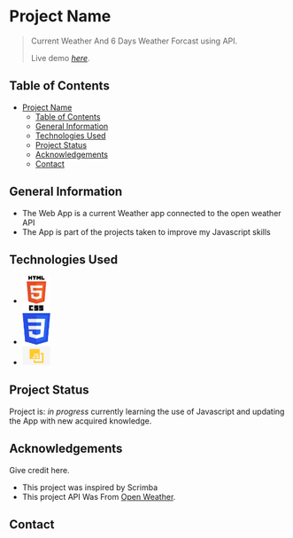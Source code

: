 # Project Name
> Current Weather And 6 Days Weather Forcast using API.
> 
> Live demo [_here_](https://tyler-wiz.github.io/CurrentWeather/). 


## Table of Contents
- [Project Name](#project-name)
  - [Table of Contents](#table-of-contents)
  - [General Information](#general-information)
  - [Technologies Used](#technologies-used)
  - [Project Status](#project-status)
  - [Acknowledgements](#acknowledgements)
  - [Contact](#contact)
<!-- * [License](#license) -->


## General Information
- The Web App is a current Weather app connected to the open weather API
- The App is part of the projects taken to improve my Javascript skills


## Technologies Used
- <img src="img/html.png" alt="drawing" width="50"/>

- <img src="img/css.png" alt="drawing" width="50"/>
  
- <img src="img/js.png" alt="drawing" width="50"/>


## Project Status
Project is: _in progress_ currently learning the use of Javascript and updating the App with new acquired knowledge.


## Acknowledgements
Give credit here.
- This project was inspired by Scrimba 
- This project API Was From [Open Weather](https://openweathermap.org/).
  

## Contact


